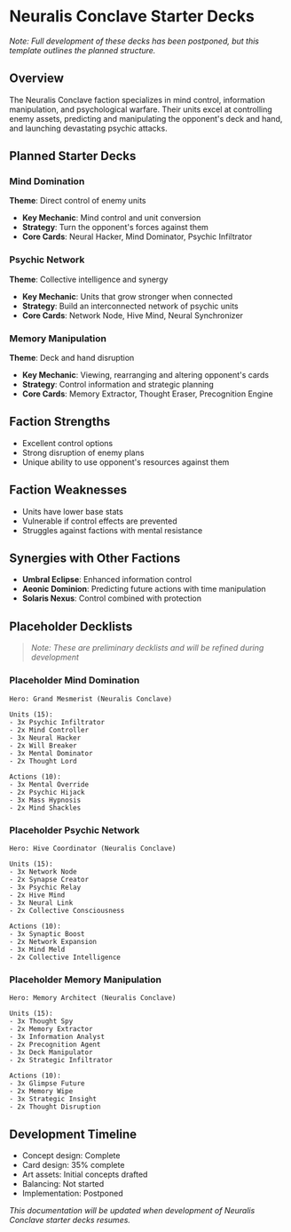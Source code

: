 # Neuralis Conclave Starter Decks

*Note: Full development of these decks has been postponed, but this template outlines the planned structure.*

## Overview

The Neuralis Conclave faction specializes in mind control, information manipulation, and psychological warfare. Their units excel at controlling enemy assets, predicting and manipulating the opponent's deck and hand, and launching devastating psychic attacks.

## Planned Starter Decks

### Mind Domination

**Theme**: Direct control of enemy units

- **Key Mechanic**: Mind control and unit conversion
- **Strategy**: Turn the opponent's forces against them
- **Core Cards**: Neural Hacker, Mind Dominator, Psychic Infiltrator

### Psychic Network

**Theme**: Collective intelligence and synergy

- **Key Mechanic**: Units that grow stronger when connected
- **Strategy**: Build an interconnected network of psychic units
- **Core Cards**: Network Node, Hive Mind, Neural Synchronizer

### Memory Manipulation

**Theme**: Deck and hand disruption

- **Key Mechanic**: Viewing, rearranging and altering opponent's cards
- **Strategy**: Control information and strategic planning
- **Core Cards**: Memory Extractor, Thought Eraser, Precognition Engine

## Faction Strengths

- Excellent control options
- Strong disruption of enemy plans
- Unique ability to use opponent's resources against them

## Faction Weaknesses

- Units have lower base stats
- Vulnerable if control effects are prevented
- Struggles against factions with mental resistance

## Synergies with Other Factions

- **Umbral Eclipse**: Enhanced information control
- **Aeonic Dominion**: Predicting future actions with time manipulation
- **Solaris Nexus**: Control combined with protection

## Placeholder Decklists

> *Note: These are preliminary decklists and will be refined during development*

### Placeholder Mind Domination

``` text
Hero: Grand Mesmerist (Neuralis Conclave)

Units (15):
- 3x Psychic Infiltrator
- 2x Mind Controller
- 3x Neural Hacker
- 2x Will Breaker
- 3x Mental Dominator
- 2x Thought Lord

Actions (10):
- 3x Mental Override
- 2x Psychic Hijack
- 3x Mass Hypnosis
- 2x Mind Shackles
```

### Placeholder Psychic Network

``` text
Hero: Hive Coordinator (Neuralis Conclave)

Units (15):
- 3x Network Node
- 2x Synapse Creator
- 3x Psychic Relay
- 2x Hive Mind
- 3x Neural Link
- 2x Collective Consciousness

Actions (10):
- 3x Synaptic Boost
- 2x Network Expansion
- 3x Mind Meld
- 2x Collective Intelligence
```

### Placeholder Memory Manipulation

``` text
Hero: Memory Architect (Neuralis Conclave)

Units (15):
- 3x Thought Spy
- 2x Memory Extractor
- 3x Information Analyst
- 2x Precognition Agent
- 3x Deck Manipulator
- 2x Strategic Infiltrator

Actions (10):
- 3x Glimpse Future
- 2x Memory Wipe
- 3x Strategic Insight
- 2x Thought Disruption
```

## Development Timeline

- Concept design: Complete
- Card design: 35% complete
- Art assets: Initial concepts drafted
- Balancing: Not started
- Implementation: Postponed

*This documentation will be updated when development of Neuralis Conclave starter decks resumes.*
